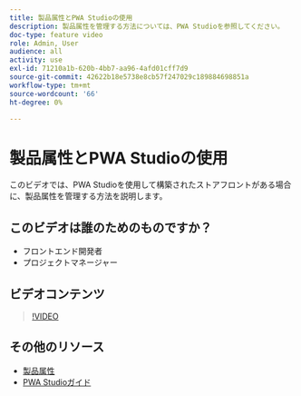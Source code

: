 ```yaml
---
title: 製品属性とPWA Studioの使用
description: 製品属性を管理する方法については、PWA Studioを参照してください。
doc-type: feature video
role: Admin, User
audience: all
activity: use
exl-id: 71210a1b-620b-4bb7-aa96-4afd01cff7d9
source-git-commit: 42622b18e5738e8cb57f247029c189884698851a
workflow-type: tm+mt
source-wordcount: '66'
ht-degree: 0%

---
```


# 製品属性とPWA Studioの使用

このビデオでは、PWA Studioを使用して構築されたストアフロントがある場合に、製品属性を管理する方法を説明します。

## このビデオは誰のためのものですか？

- フロントエンド開発者
- プロジェクトマネージャー

## ビデオコンテンツ

>[!VIDEO](https://video.tv.adobe.com/v/343788?quality=12&learn=on)

## その他のリソース

- [製品属性](https://docs.magento.com/user-guide/stores/attributes-product.html)
- [PWA Studioガイド](https://developer.adobe.com/commerce/pwa-studio/)
